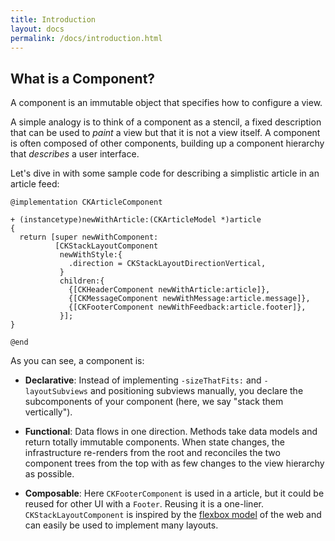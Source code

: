 ```yaml
---
title: Introduction
layout: docs
permalink: /docs/introduction.html
---
```


## What is a Component?

A component is an immutable object that specifies how to configure a view.

A simple analogy is to think of a component as a stencil, a fixed description that can be used to *paint* a view but that it is not a view itself. A component is often composed of other components, building up a component hierarchy that *describes* a user interface.

Let's dive in with some sample code for describing a simplistic article in an article feed:

```objc++
@implementation CKArticleComponent

+ (instancetype)newWithArticle:(CKArticleModel *)article
{
  return [super newWithComponent:
          [CKStackLayoutComponent
           newWithStyle:{
             .direction = CKStackLayoutDirectionVertical,
           }
           children:{
             {[CKHeaderComponent newWithArticle:article]},
             {[CKMessageComponent newWithMessage:article.message]},
             {[CKFooterComponent newWithFeedback:article.footer]},
           }];
}

@end
```

As you can see, a component is:

- **Declarative**: Instead of implementing `-sizeThatFits:` and `-layoutSubviews` and positioning subviews manually, you declare the subcomponents of your component (here, we say "stack them vertically").

- **Functional**: Data flows in one direction. Methods take data models and return totally immutable components. When state changes, the infrastructure re-renders from the root and reconciles the two component trees from the top with as few changes to the view hierarchy as possible.

- **Composable**: Here `CKFooterComponent` is used in a article, but it could be reused for other UI with a `Footer`. Reusing it is a one-liner. `CKStackLayoutComponent` is inspired by the [flexbox model](http://www.w3.org/TR/css3-flexbox) of the web and can easily be used to implement many layouts.
